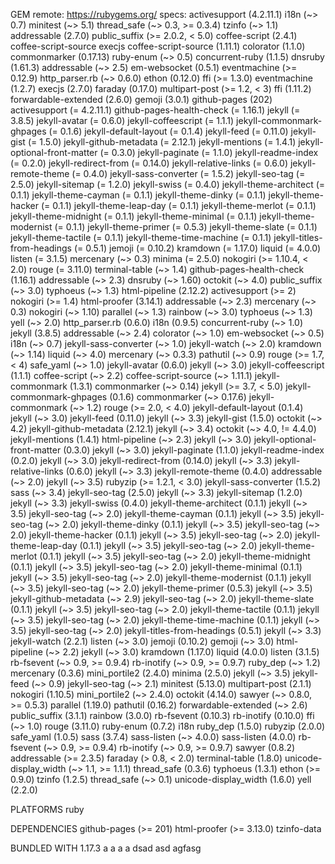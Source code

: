 GEM
  remote: https://rubygems.org/
  specs:
    activesupport (4.2.11.1)
      i18n (~> 0.7)
      minitest (~> 5.1)
      thread_safe (~> 0.3, >= 0.3.4)
      tzinfo (~> 1.1)
    addressable (2.7.0)
      public_suffix (>= 2.0.2, < 5.0)
    coffee-script (2.4.1)
      coffee-script-source
      execjs
    coffee-script-source (1.11.1)
    colorator (1.1.0)
    commonmarker (0.17.13)
      ruby-enum (~> 0.5)
    concurrent-ruby (1.1.5)
    dnsruby (1.61.3)
      addressable (~> 2.5)
    em-websocket (0.5.1)
      eventmachine (>= 0.12.9)
      http_parser.rb (~> 0.6.0)
    ethon (0.12.0)
      ffi (>= 1.3.0)
    eventmachine (1.2.7)
    execjs (2.7.0)
    faraday (0.17.0)
      multipart-post (>= 1.2, < 3)
    ffi (1.11.2)
    forwardable-extended (2.6.0)
    gemoji (3.0.1)
    github-pages (202)
      activesupport (= 4.2.11.1)
      github-pages-health-check (= 1.16.1)
      jekyll (= 3.8.5)
      jekyll-avatar (= 0.6.0)
      jekyll-coffeescript (= 1.1.1)
      jekyll-commonmark-ghpages (= 0.1.6)
      jekyll-default-layout (= 0.1.4)
      jekyll-feed (= 0.11.0)
      jekyll-gist (= 1.5.0)
      jekyll-github-metadata (= 2.12.1)
      jekyll-mentions (= 1.4.1)
      jekyll-optional-front-matter (= 0.3.0)
      jekyll-paginate (= 1.1.0)
      jekyll-readme-index (= 0.2.0)
      jekyll-redirect-from (= 0.14.0)
      jekyll-relative-links (= 0.6.0)
      jekyll-remote-theme (= 0.4.0)
      jekyll-sass-converter (= 1.5.2)
      jekyll-seo-tag (= 2.5.0)
      jekyll-sitemap (= 1.2.0)
      jekyll-swiss (= 0.4.0)
      jekyll-theme-architect (= 0.1.1)
      jekyll-theme-cayman (= 0.1.1)
      jekyll-theme-dinky (= 0.1.1)
      jekyll-theme-hacker (= 0.1.1)
      jekyll-theme-leap-day (= 0.1.1)
      jekyll-theme-merlot (= 0.1.1)
      jekyll-theme-midnight (= 0.1.1)
      jekyll-theme-minimal (= 0.1.1)
      jekyll-theme-modernist (= 0.1.1)
      jekyll-theme-primer (= 0.5.3)
      jekyll-theme-slate (= 0.1.1)
      jekyll-theme-tactile (= 0.1.1)
      jekyll-theme-time-machine (= 0.1.1)
      jekyll-titles-from-headings (= 0.5.1)
      jemoji (= 0.10.2)
      kramdown (= 1.17.0)
      liquid (= 4.0.0)
      listen (= 3.1.5)
      mercenary (~> 0.3)
      minima (= 2.5.0)
      nokogiri (>= 1.10.4, < 2.0)
      rouge (= 3.11.0)
      terminal-table (~> 1.4)
    github-pages-health-check (1.16.1)
      addressable (~> 2.3)
      dnsruby (~> 1.60)
      octokit (~> 4.0)
      public_suffix (~> 3.0)
      typhoeus (~> 1.3)
    html-pipeline (2.12.2)
      activesupport (>= 2)
      nokogiri (>= 1.4)
    html-proofer (3.14.1)
      addressable (~> 2.3)
      mercenary (~> 0.3)
      nokogiri (~> 1.10)
      parallel (~> 1.3)
      rainbow (~> 3.0)
      typhoeus (~> 1.3)
      yell (~> 2.0)
    http_parser.rb (0.6.0)
    i18n (0.9.5)
      concurrent-ruby (~> 1.0)
    jekyll (3.8.5)
      addressable (~> 2.4)
      colorator (~> 1.0)
      em-websocket (~> 0.5)
      i18n (~> 0.7)
      jekyll-sass-converter (~> 1.0)
      jekyll-watch (~> 2.0)
      kramdown (~> 1.14)
      liquid (~> 4.0)
      mercenary (~> 0.3.3)
      pathutil (~> 0.9)
      rouge (>= 1.7, < 4)
      safe_yaml (~> 1.0)
    jekyll-avatar (0.6.0)
      jekyll (~> 3.0)
    jekyll-coffeescript (1.1.1)
      coffee-script (~> 2.2)
      coffee-script-source (~> 1.11.1)
    jekyll-commonmark (1.3.1)
      commonmarker (~> 0.14)
      jekyll (>= 3.7, < 5.0)
    jekyll-commonmark-ghpages (0.1.6)
      commonmarker (~> 0.17.6)
      jekyll-commonmark (~> 1.2)
      rouge (>= 2.0, < 4.0)
    jekyll-default-layout (0.1.4)
      jekyll (~> 3.0)
    jekyll-feed (0.11.0)
      jekyll (~> 3.3)
    jekyll-gist (1.5.0)
      octokit (~> 4.2)
    jekyll-github-metadata (2.12.1)
      jekyll (~> 3.4)
      octokit (~> 4.0, != 4.4.0)
    jekyll-mentions (1.4.1)
      html-pipeline (~> 2.3)
      jekyll (~> 3.0)
    jekyll-optional-front-matter (0.3.0)
      jekyll (~> 3.0)
    jekyll-paginate (1.1.0)
    jekyll-readme-index (0.2.0)
      jekyll (~> 3.0)
    jekyll-redirect-from (0.14.0)
      jekyll (~> 3.3)
    jekyll-relative-links (0.6.0)
      jekyll (~> 3.3)
    jekyll-remote-theme (0.4.0)
      addressable (~> 2.0)
      jekyll (~> 3.5)
      rubyzip (>= 1.2.1, < 3.0)
    jekyll-sass-converter (1.5.2)
      sass (~> 3.4)
    jekyll-seo-tag (2.5.0)
      jekyll (~> 3.3)
    jekyll-sitemap (1.2.0)
      jekyll (~> 3.3)
    jekyll-swiss (0.4.0)
    jekyll-theme-architect (0.1.1)
      jekyll (~> 3.5)
      jekyll-seo-tag (~> 2.0)
    jekyll-theme-cayman (0.1.1)
      jekyll (~> 3.5)
      jekyll-seo-tag (~> 2.0)
    jekyll-theme-dinky (0.1.1)
      jekyll (~> 3.5)
      jekyll-seo-tag (~> 2.0)
    jekyll-theme-hacker (0.1.1)
      jekyll (~> 3.5)
      jekyll-seo-tag (~> 2.0)
    jekyll-theme-leap-day (0.1.1)
      jekyll (~> 3.5)
      jekyll-seo-tag (~> 2.0)
    jekyll-theme-merlot (0.1.1)
      jekyll (~> 3.5)
      jekyll-seo-tag (~> 2.0)
    jekyll-theme-midnight (0.1.1)
      jekyll (~> 3.5)
      jekyll-seo-tag (~> 2.0)
    jekyll-theme-minimal (0.1.1)
      jekyll (~> 3.5)
      jekyll-seo-tag (~> 2.0)
    jekyll-theme-modernist (0.1.1)
      jekyll (~> 3.5)
      jekyll-seo-tag (~> 2.0)
    jekyll-theme-primer (0.5.3)
      jekyll (~> 3.5)
      jekyll-github-metadata (~> 2.9)
      jekyll-seo-tag (~> 2.0)
    jekyll-theme-slate (0.1.1)
      jekyll (~> 3.5)
      jekyll-seo-tag (~> 2.0)
    jekyll-theme-tactile (0.1.1)
      jekyll (~> 3.5)
      jekyll-seo-tag (~> 2.0)
    jekyll-theme-time-machine (0.1.1)
      jekyll (~> 3.5)
      jekyll-seo-tag (~> 2.0)
    jekyll-titles-from-headings (0.5.1)
      jekyll (~> 3.3)
    jekyll-watch (2.2.1)
      listen (~> 3.0)
    jemoji (0.10.2)
      gemoji (~> 3.0)
      html-pipeline (~> 2.2)
      jekyll (~> 3.0)
    kramdown (1.17.0)
    liquid (4.0.0)
    listen (3.1.5)
      rb-fsevent (~> 0.9, >= 0.9.4)
      rb-inotify (~> 0.9, >= 0.9.7)
      ruby_dep (~> 1.2)
    mercenary (0.3.6)
    mini_portile2 (2.4.0)
    minima (2.5.0)
      jekyll (~> 3.5)
      jekyll-feed (~> 0.9)
      jekyll-seo-tag (~> 2.1)
    minitest (5.13.0)
    multipart-post (2.1.1)
    nokogiri (1.10.5)
      mini_portile2 (~> 2.4.0)
    octokit (4.14.0)
      sawyer (~> 0.8.0, >= 0.5.3)
    parallel (1.19.0)
    pathutil (0.16.2)
      forwardable-extended (~> 2.6)
    public_suffix (3.1.1)
    rainbow (3.0.0)
    rb-fsevent (0.10.3)
    rb-inotify (0.10.0)
      ffi (~> 1.0)
    rouge (3.11.0)
    ruby-enum (0.7.2)
      i18n
    ruby_dep (1.5.0)
    rubyzip (2.0.0)
    safe_yaml (1.0.5)
    sass (3.7.4)
      sass-listen (~> 4.0.0)
    sass-listen (4.0.0)
      rb-fsevent (~> 0.9, >= 0.9.4)
      rb-inotify (~> 0.9, >= 0.9.7)
    sawyer (0.8.2)
      addressable (>= 2.3.5)
      faraday (> 0.8, < 2.0)
    terminal-table (1.8.0)
      unicode-display_width (~> 1.1, >= 1.1.1)
    thread_safe (0.3.6)
    typhoeus (1.3.1)
      ethon (>= 0.9.0)
    tzinfo (1.2.5)
      thread_safe (~> 0.1)
    unicode-display_width (1.6.0)
    yell (2.2.0)

PLATFORMS
  ruby

DEPENDENCIES
  github-pages (>= 201)
  html-proofer (>= 3.13.0)
  tzinfo-data

BUNDLED WITH
   1.17.3
a
a
a
a
dsad
asd
agfasg
